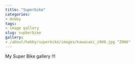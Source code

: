 ```yaml
---
title: "Superbike"
categories:
- Hobby
tags:
- image gallery
slug: supberbike
gallery: 
- /about/hobby/superbike/images/kawasaki_z900.jpg "Z900"
---
```


My Super Bike gallery !!!